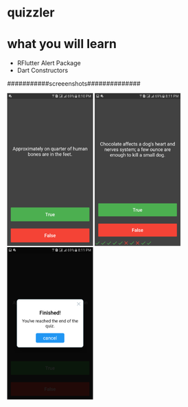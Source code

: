 # quizzler
 
# what you will learn

- RFlutter Alert Package
- Dart Constructors

###########screeenshots##############

<img src="quizler/1.png" width=200> <img src="quizler/2.png" width=200> <img src="quizler/3.png" width=200>

